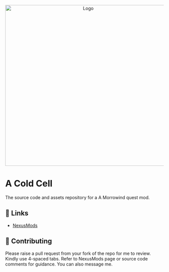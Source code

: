 
<!-- PROJECT LOGO -->
<br />
<div align="center">
  <a href="https://github.com/tewlwolow/A-Cold-Cell">
    <img src="https://staticdelivery.nexusmods.com/mods/100/images/52832/52832-1683480225-475859306.png" alt="Logo" width="512">
  </a>
</div>

<!-- Main -->
# A Cold Cell

The source code and assets repository for a A Morrowind quest mod.

<!-- Links -->
## :link: Links

- [NexusMods](https://www.nexusmods.com/morrowind/mods/52832)

<!-- Contributing -->
## :jigsaw: Contributing

Please raise a pull request from your fork of the repo for me to review. Kindly use 4-spaced tabs.
Refer to NexusMods page or source code comments for guidance. You can also message me.